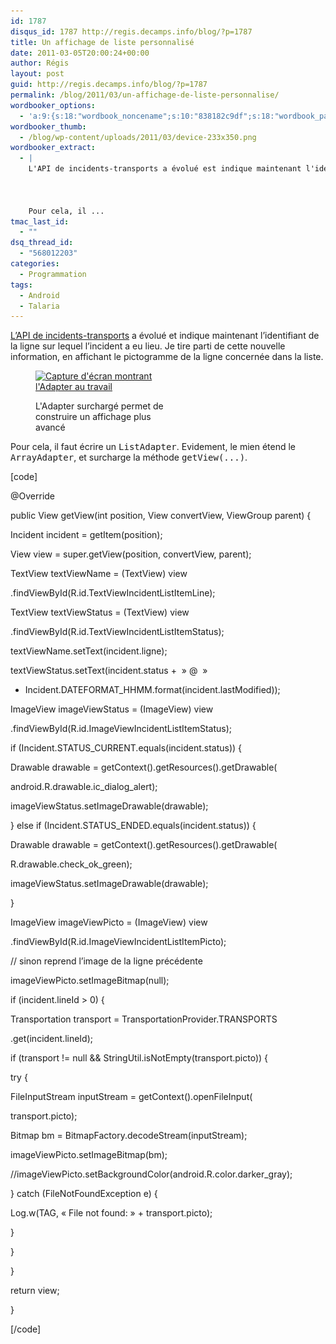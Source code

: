 ```yaml
---
id: 1787
disqus_id: 1787 http://regis.decamps.info/blog/?p=1787
title: Un affichage de liste personnalisé
date: 2011-03-05T20:00:24+00:00
author: Régis
layout: post
guid: http://regis.decamps.info/blog/?p=1787
permalink: /blog/2011/03/un-affichage-de-liste-personnalise/
wordbooker_options:
  - 'a:9:{s:18:"wordbook_noncename";s:10:"838182c9df";s:18:"wordbook_page_post";s:4:"-100";s:18:"wordbook_orandpage";s:1:"2";s:23:"wordbook_default_author";s:1:"1";s:23:"wordbook_extract_length";s:3:"256";s:19:"wordbook_actionlink";s:3:"300";s:26:"wordbooker_publish_default";s:2:"on";s:18:"wordbook_attribute";s:0:"";s:29:"wordbooker_status_update_text";s:33:"New blog post :  %title% - %link%";}'
wordbooker_thumb:
  - /blog/wp-content/uploads/2011/03/device-233x350.png
wordbooker_extract:
  - |
    L'API de incidents-transports a évolué est indique maintenant l'identifiant de la ligne sur lequel l'incident a eu lieu. Je tire parti de cette nouvelle information, en affichant le pictogramme de la ligne concernée dans la liste.
    
    
    
    Pour cela, il ...
tmac_last_id:
  - ""
dsq_thread_id:
  - "568012203"
categories:
  - Programmation
tags:
  - Android
  - Talaria
---
```

[L’API de incidents-transports](http://www.incidents-transports.com/dev/) a évolué et indique maintenant l’identifiant de la ligne sur lequel l’incident a eu lieu. Je tire parti de cette nouvelle information, en affichant le pictogramme de la ligne concernée dans la liste. <figure id="attachment_1789" style="width: 233px" class="wp-caption alignnone">

[<img src="/blog/wp-content/uploads/2011/03/device-233x350.png" alt="Capture d&#039;écran montrant l&#039;Adapter au travail" title="Liste des incidents avec Custom Adapter" width="233" height="350" class="size-medium wp-image-1789" srcset="/blog/wp-content/uploads/2011/03/device-233x350.png 233w, /blog/wp-content/uploads/2011/03/device.png 320w" sizes="(max-width: 233px) 100vw, 233px" />](/blog/wp-content/uploads/2011/03/device.png)<figcaption class="wp-caption-text">L'Adapter surchargé permet de construire un affichage plus avancé</figcaption></figure> 

Pour cela, il faut écrire un <tt>ListAdapter</tt>. Evidement, le mien étend le <tt>ArrayAdapter</tt>, et surcharge la méthode <tt>getView(...)</tt>.

[code]
	  
@Override
	  
public View getView(int position, View convertView, ViewGroup parent) {
		  
Incident incident = getItem(position);

View view = super.getView(position, convertView, parent);
		  
TextView textViewName = (TextView) view
				  
.findViewById(R.id.TextViewIncidentListItemLine);
		  
TextView textViewStatus = (TextView) view
				  
.findViewById(R.id.TextViewIncidentListItemStatus);
		  
textViewName.setText(incident.ligne);
		  
textViewStatus.setText(incident.status +  » @  »
				  
+ Incident.DATEFORMAT_HHMM.format(incident.lastModified));

ImageView imageViewStatus = (ImageView) view
				  
.findViewById(R.id.ImageViewIncidentListItemStatus);
		  
if (Incident.STATUS_CURRENT.equals(incident.status)) {
			  
Drawable drawable = getContext().getResources().getDrawable(
					  
android.R.drawable.ic\_dialog\_alert);
			  
imageViewStatus.setImageDrawable(drawable);
		  
} else if (Incident.STATUS_ENDED.equals(incident.status)) {
			  
Drawable drawable = getContext().getResources().getDrawable(
					  
R.drawable.check\_ok\_green);
			  
imageViewStatus.setImageDrawable(drawable);
		  
}

ImageView imageViewPicto = (ImageView) view
				  
.findViewById(R.id.ImageViewIncidentListItemPicto);
		  
// sinon reprend l’image de la ligne précédente
		  
imageViewPicto.setImageBitmap(null);
		  
if (incident.lineId > 0) {
			  
Transportation transport = TransportationProvider.TRANSPORTS
					  
.get(incident.lineId);
			  
if (transport != null && StringUtil.isNotEmpty(transport.picto)) {
				  
try {
					  
FileInputStream inputStream = getContext().openFileInput(
							  
transport.picto);
					  
Bitmap bm = BitmapFactory.decodeStream(inputStream);
					  
imageViewPicto.setImageBitmap(bm);
					  
//imageViewPicto.setBackgroundColor(android.R.color.darker_gray);
				  
} catch (FileNotFoundException e) {
					  
Log.w(TAG, « File not found: » + transport.picto);
				  
}
			  
}
		  
}
		  
return view;
	  
}
  
[/code]
